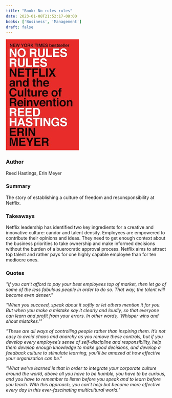 ```yaml
---
title: "Book: No rules rules"
date: 2023-01-08T21:52:17-08:00
books: ['Business', 'Management']
draft: false 
---
```


![No rules rule](img/book_cover_no_rules_rules.jpg)

### Author

Reed Hastings, Erin Meyer

### Summary

The story of establishing a culture of freedom and resonsponsibility at Netflix.

### Takeaways

Netflix leadership has identified two key ingredients for a creative and innovative culture: candor and talent density. Employees are empowered to contribute their opinions and ideas. They need to get enough context about the business priorities to take ownership and make informed decisions without the burden of a buerocratic approval process. Netflix aims to attract top talent and rather pays for one highly capable employee than for ten mediocre ones.

### Quotes

*"If you can’t afford to pay your best employees top of market, then let go of some of the less fabulous people in order to do so. That way, the talent will become even denser."*

*"When you succeed, speak about it softly or let others mention it for you. But when you make a mistake say it clearly and loudly, so that everyone can learn and profit from your errors. In other words, 'Whisper wins and shout mistakes.'"*

*"These are all ways of controlling people rather than inspiring them. It’s not easy to avoid chaos and anarchy as you remove these controls, but if you develop every employee’s sense of self-discipline and responsibility, help them develop enough knowledge to make good decisions, and develop a feedback culture to stimulate learning, you’ll be amazed at how effective your organization can be."*

*"What we’ve learned is that in order to integrate your corporate culture around the world, above all you have to be humble, you have to be curious, and you have to remember to listen before you speak and to learn before you teach. With this approach, you can’t help but become more effective every day in this ever-fascinating multicultural world."*

